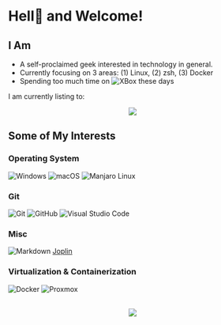 # Hell👹 and Welcome!

## I Am

- A self-proclaimed geek interested in technology in general.
- Currently focusing on 3 areas: (1) Linux, (2) zsh, (3) Docker
- Spending too much time on ![XBox](https://img.shields.io/badge/XBox%201s-000000?style=flat&logo=xbox&labelColor=107C10) these days
  
I am currently listing to:

<p align="center">
<img src="https://novatorem.deamoncorpse.vercel.app/api/spotify"/>
</p>

## Some of My Interests

### Operating System

![Windows](https://img.shields.io/badge/MS%20Windows-686868?style=flat&logo=windows&labelColor=0078D6)
![macOS](https://img.shields.io/badge/macOS,%20iOS,%20ipadOS-686868?style=flat&logo=apple&labelColor=000000)
![Manjaro Linux](https://img.shields.io/badge/-Manjaro%20Linux-686868?style=flat&logo=manjaro&labelColor=000000)

### Git

![Git](https://img.shields.io/badge/-Git-686868?style=flat&logo=git&labelColor=000000)
![GitHub](https://img.shields.io/badge/-GitHub-686868?style=flat&logo=github&labelColor=181717)
![Visual Studio Code](https://img.shields.io/badge/-Visual%20Studio%20Code-686868?style=flat&logo=visual-studio-code&&logoColor=007ACC&labelColor=000000)

### Misc

![Markdown](https://img.shields.io/badge/-Markdown-686868?style=flat&logo=markdown&labelColor=000000) [Joplin](https://joplinapp.org/)

### Virtualization & Containerization

![Docker](https://img.shields.io/badge/Docker,%20Docker--Hub-686868?style=flat&logo=docker&labelColor=000000)
![Proxmox](https://img.shields.io/badge/Proxmox-686868?style=flat&logo=proxmox&labelColor=ffffff)
<br>
<br>
<p align="center">
<img src="https://github-readme-stats.deamoncorpse.vercel.app/api?username=deamoncorpse&show_icons=true&theme=dark"/>
</p>
